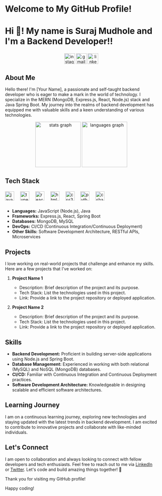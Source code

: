 # Welcome to My GitHub Profile!
<h1>Hi 👋! My name is Suraj Mudhole and I'm a Backend Developer!!</h1>

###

<div align="center">
  <a href="www.linkedin.com/in/suraj-mudhole"><img src="https://img.shields.io/static/v1?message=Instagram&logo=instagram&label=&color=E4405F&logoColor=white&labelColor=&style=for-the-badge" height="35" alt="instagram logo"  /></a>
  <img src="https://img.shields.io/static/v1?message=Gmail&logo=gmail&label=&color=D14836&logoColor=white&labelColor=&style=for-the-badge" height="35" alt="gmail logo"  />
  <img src="https://img.shields.io/static/v1?message=LinkedIn&logo=linkedin&label=&color=0077B5&logoColor=white&labelColor=&style=for-the-badge" height="35" alt="linkedin logo"  />
</div>

###
## About Me

Hello there! I'm [Your Name], a passionate and self-taught backend developer who is eager to make a mark in the world of technology. I specialize in the MERN (MongoDB, Express.js, React, Node.js) stack and Java Spring Boot. My journey into the realms of backend development has equipped me with valuable skills and a keen understanding of various technologies.



<div align="center">
  <img src="https://github-readme-stats.vercel.app/api?username=SurajVMudhole&hide_title=false&hide_rank=false&show_icons=true&include_all_commits=true&count_private=true&disable_animations=false&theme=dracula&locale=en&hide_border=false" height="150" alt="stats graph"  />
  <img src="https://github-readme-stats.vercel.app/api/top-langs?username=SurajVMudhole&locale=en&hide_title=false&layout=compact&card_width=320&langs_count=5&theme=dracula&hide_border=false" height="150" alt="languages graph"  />
</div>


## Tech Stack
###

<div align="left">
  <img src="https://cdn.jsdelivr.net/gh/devicons/devicon/icons/javascript/javascript-original.svg" height="30" alt="javascript logo"  />
  <img width="12" />
  <img src="https://cdn.jsdelivr.net/gh/devicons/devicon/icons/typescript/typescript-original.svg" height="30" alt="typescript logo"  />
  <img width="12" />
  <img src="https://cdn.jsdelivr.net/gh/devicons/devicon/icons/react/react-original.svg" height="30" alt="react logo"  />
  <img width="12" />
  <img src="https://cdn.jsdelivr.net/gh/devicons/devicon/icons/html5/html5-original.svg" height="30" alt="html5 logo"  />
  <img width="12" />
  <img src="https://cdn.jsdelivr.net/gh/devicons/devicon/icons/css3/css3-original.svg" height="30" alt="css3 logo"  />
  <img width="12" />
  <img src="https://cdn.jsdelivr.net/gh/devicons/devicon/icons/python/python-original.svg" height="30" alt="python logo"  />
  <img width="12" />
  <img src="https://cdn.jsdelivr.net/gh/devicons/devicon/icons/csharp/csharp-original.svg" height="30" alt="csharp logo"  />
</div>

###
- **Languages:** JavaScript (Node.js), Java
- **Frameworks:** Express.js, React, Spring Boot
- **Databases:** MongoDB, MySQL
- **DevOps:** CI/CD (Continuous Integration/Continuous Deployment)
- **Other Skills:** Software Development Architecture, RESTful APIs, Microservices

## Projects

I love working on real-world projects that challenge and enhance my skills. Here are a few projects that I've worked on:

1. **Project Name 1**
   - Description: Brief description of the project and its purpose.
   - Tech Stack: List the technologies used in this project.
   - Link: Provide a link to the project repository or deployed application.

2. **Project Name 2**
   - Description: Brief description of the project and its purpose.
   - Tech Stack: List the technologies used in this project.
   - Link: Provide a link to the project repository or deployed application.

## Skills

- **Backend Development:** Proficient in building server-side applications using Node.js and Spring Boot.
- **Database Management:** Experienced in working with both relational (MySQL) and NoSQL (MongoDB) databases.
- **CI/CD:** Familiar with Continuous Integration and Continuous Deployment practices.
- **Software Development Architecture:** Knowledgeable in designing scalable and efficient software architectures.

## Learning Journey

I am on a continuous learning journey, exploring new technologies and staying updated with the latest trends in backend development. I am excited to contribute to innovative projects and collaborate with like-minded individuals.

## Let's Connect

I am open to collaboration and always looking to connect with fellow developers and tech enthusiasts. Feel free to reach out to me via [LinkedIn](#) or [Twitter](#). Let's code and build amazing things together! 🚀

Thank you for visiting my GitHub profile!

Happy coding!
